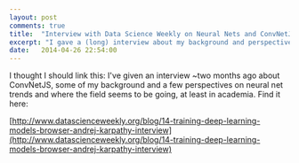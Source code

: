 ```yaml
---
layout: post
comments: true
title:  "Interview with Data Science Weekly on Neural Nets and ConvNetJS"
excerpt: "I gave a (long) interview about my background and perspectives on neural nets."
date:   2014-04-26 22:54:00
---
```


I thought I should link this: I've given an interview ~two months ago about ConvNetJS, some of my background and a few perspectives on neural net trends and where the field seems to be going, at least in academia. Find it here:

[http://www.datascienceweekly.org/blog/14-training-deep-learning-models-browser-andrej-karpathy-interview](http://www.datascienceweekly.org/blog/14-training-deep-learning-models-browser-andrej-karpathy-interview)

 